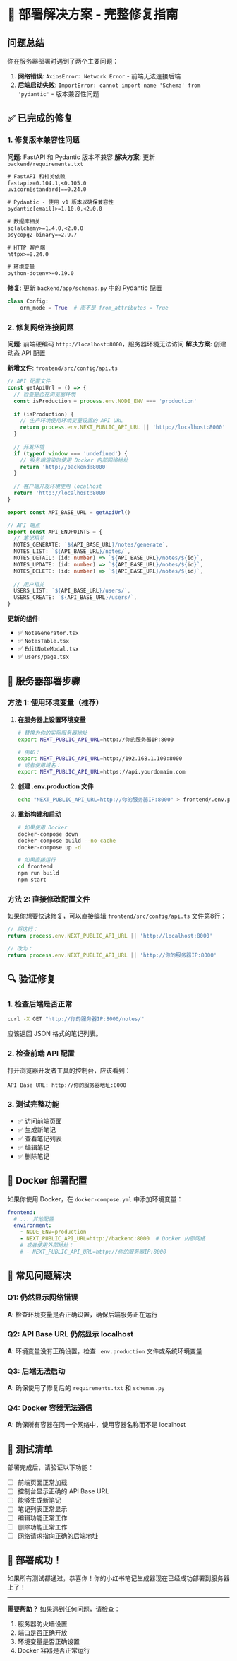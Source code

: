 # 🚀 部署解决方案 - 完整修复指南

## 问题总结

你在服务器部署时遇到了两个主要问题：

1. **网络错误**: `AxiosError: Network Error` - 前端无法连接后端
2. **后端启动失败**: `ImportError: cannot import name 'Schema' from 'pydantic'` - 版本兼容性问题

## ✅ 已完成的修复

### 1. 修复版本兼容性问题

**问题**: FastAPI 和 Pydantic 版本不兼容
**解决方案**: 更新 `backend/requirements.txt`

```txt
# FastAPI 和相关依赖
fastapi>=0.104.1,<0.105.0
uvicorn[standard]==0.24.0

# Pydantic - 使用 v1 版本以确保兼容性
pydantic[email]>=1.10.0,<2.0.0

# 数据库相关
sqlalchemy>=1.4.0,<2.0.0
psycopg2-binary==2.9.7

# HTTP 客户端
httpx>=0.24.0

# 环境变量
python-dotenv>=0.19.0
```

**修复**: 更新 `backend/app/schemas.py` 中的 Pydantic 配置
```python
class Config:
    orm_mode = True  # 而不是 from_attributes = True
```

### 2. 修复网络连接问题

**问题**: 前端硬编码 `http://localhost:8000`，服务器环境无法访问
**解决方案**: 创建动态 API 配置

**新增文件**: `frontend/src/config/api.ts`
```typescript
// API 配置文件
const getApiUrl = () => {
  // 检查是否在浏览器环境
  const isProduction = process.env.NODE_ENV === 'production'
  
  if (isProduction) {
    // 生产环境使用环境变量设置的 API URL
    return process.env.NEXT_PUBLIC_API_URL || 'http://localhost:8000'
  }
  
  // 开发环境
  if (typeof window === 'undefined') {
    // 服务端渲染时使用 Docker 内部网络地址
    return 'http://backend:8000'
  }
  
  // 客户端开发环境使用 localhost
  return 'http://localhost:8000'
}

export const API_BASE_URL = getApiUrl()

// API 端点
export const API_ENDPOINTS = {
  // 笔记相关
  NOTES_GENERATE: `${API_BASE_URL}/notes/generate`,
  NOTES_LIST: `${API_BASE_URL}/notes/`,
  NOTES_DETAIL: (id: number) => `${API_BASE_URL}/notes/${id}`,
  NOTES_UPDATE: (id: number) => `${API_BASE_URL}/notes/${id}`,
  NOTES_DELETE: (id: number) => `${API_BASE_URL}/notes/${id}`,
  
  // 用户相关
  USERS_LIST: `${API_BASE_URL}/users/`,
  USERS_CREATE: `${API_BASE_URL}/users/`,
}
```

**更新的组件**:
- ✅ `NoteGenerator.tsx`
- ✅ `NotesTable.tsx`
- ✅ `EditNoteModal.tsx`
- ✅ `users/page.tsx`

## 🚀 服务器部署步骤

### 方法 1: 使用环境变量（推荐）

1. **在服务器上设置环境变量**
   ```bash
   # 替换为你的实际服务器地址
   export NEXT_PUBLIC_API_URL=http://你的服务器IP:8000
   
   # 例如：
   export NEXT_PUBLIC_API_URL=http://192.168.1.100:8000
   # 或者使用域名：
   export NEXT_PUBLIC_API_URL=https://api.yourdomain.com
   ```

2. **创建 .env.production 文件**
   ```bash
   echo "NEXT_PUBLIC_API_URL=http://你的服务器IP:8000" > frontend/.env.production
   ```

3. **重新构建和启动**
   ```bash
   # 如果使用 Docker
   docker-compose down
   docker-compose build --no-cache
   docker-compose up -d
   
   # 如果直接运行
   cd frontend
   npm run build
   npm start
   ```

### 方法 2: 直接修改配置文件

如果你想要快速修复，可以直接编辑 `frontend/src/config/api.ts` 文件第8行：

```typescript
// 将这行：
return process.env.NEXT_PUBLIC_API_URL || 'http://localhost:8000'

// 改为：
return process.env.NEXT_PUBLIC_API_URL || 'http://你的服务器IP:8000'
```

## 🔍 验证修复

### 1. 检查后端是否正常
```bash
curl -X GET "http://你的服务器IP:8000/notes/"
```
应该返回 JSON 格式的笔记列表。

### 2. 检查前端 API 配置
打开浏览器开发者工具的控制台，应该看到：
```
API Base URL: http://你的服务器地址:8000
```

### 3. 测试完整功能
- ✅ 访问前端页面
- ✅ 生成新笔记
- ✅ 查看笔记列表
- ✅ 编辑笔记
- ✅ 删除笔记

## 🐳 Docker 部署配置

如果你使用 Docker，在 `docker-compose.yml` 中添加环境变量：

```yaml
frontend:
  # ... 其他配置
  environment:
    - NODE_ENV=production
    - NEXT_PUBLIC_API_URL=http://backend:8000  # Docker 内部网络
    # 或者使用外部地址：
    # - NEXT_PUBLIC_API_URL=http://你的服务器IP:8000
```

## 🔧 常见问题解决

### Q1: 仍然显示网络错误
**A**: 检查环境变量是否正确设置，确保后端服务正在运行

### Q2: API Base URL 仍然显示 localhost
**A**: 环境变量没有正确设置，检查 `.env.production` 文件或系统环境变量

### Q3: 后端无法启动
**A**: 确保使用了修复后的 `requirements.txt` 和 `schemas.py`

### Q4: Docker 容器无法通信
**A**: 确保所有容器在同一个网络中，使用容器名称而不是 localhost

## 📝 测试清单

部署完成后，请验证以下功能：

- [ ] 前端页面正常加载
- [ ] 控制台显示正确的 API Base URL
- [ ] 能够生成新笔记
- [ ] 笔记列表正常显示
- [ ] 编辑功能正常工作
- [ ] 删除功能正常工作
- [ ] 网络请求指向正确的后端地址

## 🎉 部署成功！

如果所有测试都通过，恭喜你！你的小红书笔记生成器现在已经成功部署到服务器上了！

---

**需要帮助？** 如果遇到任何问题，请检查：
1. 服务器防火墙设置
2. 端口是否正确开放
3. 环境变量是否正确设置
4. Docker 容器是否正常运行 